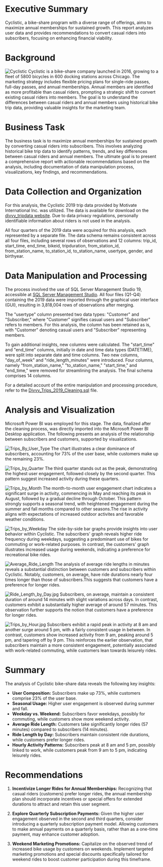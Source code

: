 # Executive Summary

Cyclistic, a bike-share program with a diverse range of offerings, aims to maximize annual memberships for sustained growth. This report analyzes user data and provides recommendations to convert casual riders into subscribers, focusing on enhancing financial viability.

# Background

![Cyclistic](img/Cyclistic.png)
Cyclistic is a bike-share company launched in 2016, growing to a fleet of 5800 bicycles in 600 docking stations across Chicago. The marketing strategy includes flexible pricing plans for single-ride passes, full-day passes, and annual memberships. Annual members are identified as more profitable than casual riders, prompting a strategic shift to convert existing casual riders into members. The goal is to understand the differences between casual riders and annual members using historical bike trip data, providing valuable insights for the marketing team.

# Business Task

The business task is to maximize annual memberships for sustained growth by converting casual riders into subscribers. This involves analyzing historical bike trip data to identify patterns, trends, and key differences between casual riders and annual members. The ultimate goal is to present a comprehensive report with actionable recommendations based on the analysis, including documentation of data manipulation process, visualizations, key findings, and recommendations.

# Data Collection and Organization

For this analysis, the Cyclistic 2019 trip data provided by Motivate International Inc. was utilized. The data is available for download on the [divvy_tripdata website](https://divvy-tripdata.s3.amazonaws.com/index.html). Due to data privacy regulations, personally identifiable information about riders is not used in the analysis.

All four quarters of the 2019 data were acquired for this analysis, each represented by a separate file. The data schema remains consistent across all four files, including several rows of observations and 12 columns: trip_id, start_time, end_time, bikeid, tripduration, from_station_id, from_station_name, to_station_id, to_station_name, usertype, gender, and birthyear.

# Data Manipulation and Processing

The process involved the use of SQL Server Management Studio 19, accessible at [SQL Server Management Studio](https://learn.microsoft.com/en-us/sql/ssms/download-sql-server-management-studio-ssms?view=sql-server-ver16). All four files (Q1-Q4) containing the 2019 data were imported through the graphical user interface (GUI), resulting in 3,818,004 rows of observations after merging.

The "usertype" column presented two data types: "Customer" and "Subscriber," where "Customer" signifies casual users and "Subscriber" refers to members. For this analysis, the column has been retained as is, with "Customer" denoting casual users and "Subscriber" representing members.

To gain additional insights, new columns were calculated. The "start_time" and "end_time" columns, initially in date and time data types (DATETIME), were split into separate date and time columns. Two new columns, "day_of_week" and "ride_length_minutes" were introduced. Four columns, namely "from_station_name," "to_station_name," "start_time," and "end_time," were removed for streamlining the analysis. The final schema comprises 14 columns.

For a detailed account of the entire manipulation and processing procedure, refer to the [Divvy_Trips_2019_Cleaning.sql](C:\Users\mukad\OneDrive\Desktop\Divvy_Trips_2019\Divvy_Trips_2019_Cleaning.sql) file.

# Analysis and Visualization

Microsoft Power BI was employed for this stage. The data, finalized after the cleaning process, was directly imported into the Microsoft Power BI Desktop application. The following presents an analysis of the relationship between subscribers and customers, supported by visualizations.

![Trips_By_User_Type](img/Trips_By_User_Type.jpg)
The chart illustrates a clear dominance of subscribers, accounting for 73% of the user base, while customers make up the remaining 23%.



![Trips_by_Quarter](img/Trips_by_Quarter.jpg)
The third quarter stands out as the peak, demonstrating the highest user engagement, followed closely by the second quarter. This pattern suggest increased activity during these quarters.



![Trips_by_Month](img/Trips_by_Month.jpg)
The month-to-month user engagement chart indicates a significant surge in activity, commencing in May and reaching its peak in August, followed by a gradual decline through October. This pattern strongly supports a seasonal trend, with heightened engagement during the summer and fall months compared to other seasons.The rise in activity aligns with expectations of increased outdoor activites and favorable weather conditions.



![Trips_by_Weekday](img/Trips_by_Weekday.jpg)
The side-by-side bar graphs provide insights into user behavior within Cyclistic. The subscribers' graph reveals higher ride frequency during weekdays, suggesting a predominant use of bikes for commuting or work-related purposes. In contrast, the customers' graph illustrates increased usage during weekends, indicating a preference for recreational bike rides. 



![Average_Ride_Length](img/Average_Ride_Length.jpg)
The analysis of average ride lengths in minutes reveals a substantial distinction between customers and subscribers within Cyclistic. Notably, customers, on average, have ride durations nearly four times longer than those of subscribers.This suggests that customers have a preference for longer rides.



![Ride_Length_by_Day.jpg](img/Ride_Length_by_Day.jpg)
Subscribers, on average, maintain a consistent duration of around 14 minutes with slight variations across days. In contrast, customers exhibit a substantially higher average of around 57 minutes. This observation further supports the notion that customers have a preference for longer rides.



![Trips_by_Hour.jpg](img/Trips_by_Hour.jpg)
Subscribers exhibit a rapid peak in activity at 8 am and another surge around 5 pm, with a fairly consistent usage in between. In contrast, customers show increased activity from 9 am, peaking around 5 pm, and tapering off by 9 pm. This reinforces the earlier observation, that subscribers maintain a more consistent engagement, potentially associated with work-related commuting, while customers lean towards leisurely rides.


# Summary

The analysis of Cyclistic bike-share data reveals the following key insights:

- **User Composition:** Subscribers make up 73%, while customers comprise 23% of the user base.
- **Seasonal Usage:** Higher user engagement is observed during summer and fall.
- **Weekday vs. Weekend:** Subscribers favor weekdays, possibly for commuting, while customers show more weekend activity.
- **Average Ride Length:** Customers take significantly longer rides (57 minutes) compared to subscribers (14 minutes).
- **Ride Length by Day:** Subscribers maintain consistent ride durations, while customers prefer longer rides.
- **Hourly Activity Patterns:** Subscribers peak at 8 am and 5 pm, possibly linked to work, while customers peak from 9 am to 5 pm, indicating leisurely rides.

# Recommendations

1. **Incentivize Longer Rides for Annual Memberships:**
   Recognizing that casual riders (customers) prefer longer rides, the annual membership plan should incorporate incentives or special offers for extended durations to attract and retain this user segment.

2. **Explore Quarterly Subscription Payments:**
   Given the higher user engagement observed in the second and third quarters, consider introducing a quarterly subscription payment model. Allowing customers to make annual payments on a quarterly basis, rather than as a one-time payment, may enhance customer adoption.

3. **Weekend Marketing Promotions:**
   Capitalize on the observed trend of increased bike usage by customers on weekends. Implement targeted marketing promotions and special discounts specifically tailored for weekend rides to boost customer participation during this timeframe.
